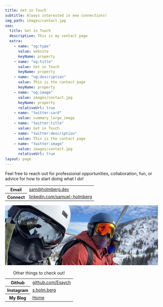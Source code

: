 ```yaml
---
title: Get in Touch
subtitle: Always interested in new connections!
img_path: images/contact.jpg
seo:
  title: Get in Touch
  description: This is my contact page
  extra:
    - name: "og:type"
      value: website
      keyName: property
    - name: "og:title"
      value: Get in Touch
      keyName: property
    - name: "og:description"
      value: This is the contact page
      keyName: property
    - name: "og:image"
      value: images/contact.jpg
      keyName: property
      relativeUrl: true
    - name: "twitter:card"
      value: summary_large_image
    - name: "twitter:title"
      value: Get in Touch
    - name: "twitter:description"
      value: This is the contact page
    - name: "twitter:image"
      value: images/contact.jpg
      relativeUrl: true
layout: page
---
```


Feel free to reach out for professional opportunities, collaboration, fun, or advice for how to start doing what I do!

<table>
  <tr>
    <th>Email</th>
    <td><a href="mailto:sam@holmberg.dev">sam@holmberg.dev</a></td>
  </tr>
  <tr>
    <th>Connect</th>
    <td><a href="https://www.linkedin.com/in/samuel-holmberg/">linkedin.com/samuel-holmberg</a></td>
  </tr>
</table>

![Snowboard with me](/images/getintouch.jpg)

<table>
  
  <caption>Other things to check out!</caption>
  <tr>
    <th>Github</th>
    <td><a class="link" href="https://github.com/Esaych">github.com/Esaych</a></td>
  </tr>
  <tr>
    <th>Instagram</th>
    <td><a class="link" href="https://www.instagram.com/s.holm.berg/">s.holm.berg</a></td>
  </tr>
  <tr>
    <th>My Blog</th>
    <td><a class="link" href="http://sam.holmberg.dev">Home</a></td>
  </tr>
  
</table>
